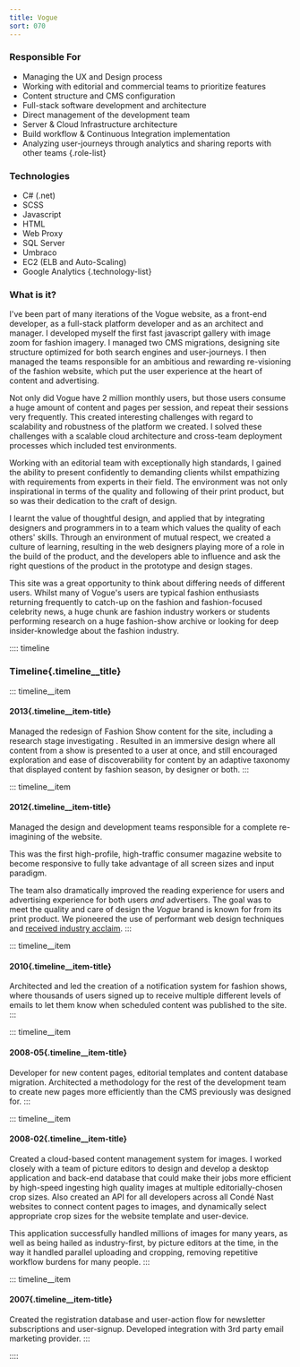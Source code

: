 ```yaml
---
title: Vogue
sort: 070
---
```


### Responsible For
- Managing the UX and Design process
- Working with editorial and commercial teams to prioritize features
- Content structure and CMS configuration
- Full-stack software development and architecture
- Direct management of the development team
- Server & Cloud Infrastructure architecture
- Build workflow & Continuous Integration implementation
- Analyzing user-journeys through analytics and sharing reports with other teams
{.role-list}

### Technologies
- C# (.net)
- SCSS
- Javascript
- HTML
- Web Proxy
- SQL Server
- Umbraco
- EC2 (ELB and Auto-Scaling)
- Google Analytics
{.technology-list}

### What is it?

I've been part of many iterations of the Vogue website, as a front-end developer, as a full-stack platform developer and as an architect and manager. I developed myself the first fast javascript gallery with image zoom for fashion imagery. I managed two CMS migrations, designing site structure optimized for both search engines and user-journeys. I then managed the teams responsible for an ambitious and rewarding re-visioning of the fashion website, which put the user experience at the heart of content and advertising.

Not only did Vogue have 2 million monthly users, but those users consume a huge amount of content and pages per session, and repeat their sessions very frequently. This created interesting challenges with regard to scalability and robustness of the platform we created. I solved these challenges with a scalable cloud architecture and cross-team deployment processes which included test environments.

Working with an editorial team with exceptionally high standards, I gained the ability to present confidently to demanding clients whilst empathizing with requirements from experts in their field. The environment was not only inspirational in terms of the quality and following of their print product, but so was their dedication to the craft of design.

I learnt the value of thoughtful design, and applied that by integrating designers and programmers in to a team which values the quality of each others' skills. Through an environment of mutual respect, we created a culture of learning, resulting in the web designers playing more of a role in the build of the product, and the developers able to influence and ask the right questions of the product in the prototype and design stages.

This site was a great opportunity to think about differing needs of different users. Whilst many of Vogue's users are typical fashion enthusiasts returning frequently to catch-up on the fashion and fashion-focused celebrity news, a huge chunk are fashion industry workers or students performing research on a huge fashion-show archive or looking for deep insider-knowledge about the fashion industry.

:::: timeline
### Timeline{.timeline__title}

::: timeline__item
#### 2013{.timeline__item-title}
Managed the redesign of Fashion Show content for the site, including a research stage investigating . Resulted in an immersive design where all content from a show is presented to a user at once, and still encouraged exploration and ease of discoverability for content by an adaptive taxonomy that displayed content by fashion season, by designer or both.
:::

::: timeline__item
#### 2012{.timeline__item-title}
Managed the design and development teams responsible for a complete re-imagining of the website.

This was the first high-profile, high-traffic consumer magazine website to become responsive to fully take advantage of all screen sizes and input paradigm.

The team also dramatically improved the reading experience for users and advertising experience for both users *and* advertisers. The goal was to meet the quality and care of design the *Vogue* brand is known for from its print product. We pioneered the use of performant web design techniques and [received industry acclaim](http://typecast.com/blog/british-vogue-gets-top-marks-for-ux-and-branding).
:::

::: timeline__item
#### 2010{.timeline__item-title}
Architected and led the creation of a notification system for fashion shows, where thousands of users signed up to receive multiple different levels of emails to let them know when scheduled content was published to the site.
:::


::: timeline__item
#### 2008-05{.timeline__item-title}
Developer for new content pages, editorial templates and content database migration. Architected a methodology for the rest of the development team to create new pages more efficiently than the CMS previously was designed for.
:::

::: timeline__item
#### 2008-02{.timeline__item-title}
Created a cloud-based content management system for images. I worked closely with a team of picture editors to design and develop a desktop application and back-end database that could make their jobs more efficient by high-speed ingesting high quality images at multiple editorially-chosen crop sizes. Also created an API for all developers across all Condé Nast websites to connect content pages to images, and dynamically select appropriate crop sizes for the website template and user-device.

This application successfully handled millions of images for many years, as well as being hailed as industry-first, by picture editors at the time, in the way it handled parallel uploading and cropping, removing repetitive workflow burdens for many people.
:::


::: timeline__item
#### 2007{.timeline__item-title}
Created the registration database and user-action flow for newsletter subscriptions and user-signup. Developed integration with 3rd party email marketing provider.
:::


::::
